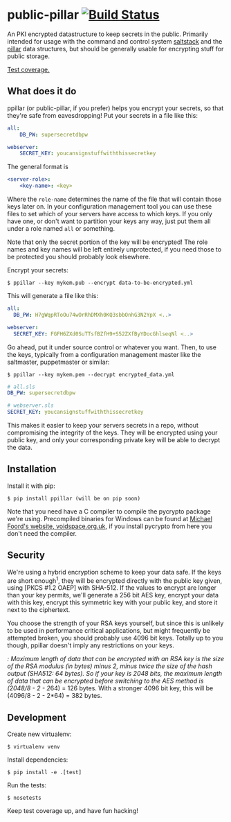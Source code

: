public-pillar [![Build Status](https://travis-ci.org/thusoy/public-pillar.svg)](https://travis-ci.org/thusoy/public-pillar)
=============

An PKI encrypted datastructure to keep secrets in the public. Primarily intended for usage with the command and control system [saltstack] and the [pillar] data structures, but should be generally usable for encrypting stuff for public storage.

[Test coverage.](http://thusoy.github.io/public-pillar/)


What does it do
---------------

ppillar (or public-pillar, if you prefer) helps you encrypt your secrets, so that they're safe from
eavesdropping! Put your secrets in a file like this:

```yaml
all:
    DB_PW: supersecretdbpw

webserver:
    SECRET_KEY: youcansignstuffwiththissecretkey
```

The general format is

```yaml
<server-role>:
    <key-name>: <key>
```

Where the `role-name` determines the name of the file that will contain those keys later on. In
your configuration management tool you can use these files to set which of your servers have access
to which keys. If you only have one, or don't want to partition your keys any way, just put them
all under a role named `all` or something.

Note that only the secret portion of the key will be encrypted! The role names and key names will
be left entirely unprotected, if you need those to be protected you should probably look elsewhere.

Encrypt your secrets:

    $ ppillar --key mykem.pub --encrypt data-to-be-encrypted.yml

This will generate a file like this:

```yaml
all:
  DB_PW: H7gWqpRToOu74wOrRhDMXh0KQ3sbbOnhG3N2YpX <..>

webserver:
  SECRET_KEY: FGFH6ZXd0SuTTsfBZfH9+S52ZXfByYDocGhlseqNl <..>
```

Go ahead, put it under source control or whatever you want. Then, to use the keys, typically from
a configuration management master like the saltmaster, puppetmaster or similar:

    $ ppillar --key mykem.pem --decrypt encrypted_data.yml

```yaml
# all.sls
DB_PW: supersecretdbpw
```

```yaml
# webserver.sls
SECRET_KEY: youcansignstuffwiththissecretkey
```

This makes it easier to keep your servers secrets in a repo, without compromising the integrity
of the keys. They will be encrypted using your public key, and only your corresponding private
key will be able to decrypt the data.


Installation
-----

Install it with pip:

    $ pip install ppillar (will be on pip soon)

Note that you need have a C compiler to compile the pycrypto package we're using. Precompiled
binaries for Windows can be found at [Michael Foord's website, voidspace.org.uk], if you install
pycrypto from here you don't need the compiler.


Security
--------

We're using a hybrid encryption scheme to keep your data safe. If the keys are short
enough<sup>1</sup>, they will be encrypted directly with the public key given, using
[PKCS #1.2 OAEP] with SHA-512. If the values to encrypt are longer than your key permits, we'll
generate a 256 bit AES key, encrypt your data with this key, encrypt this symmetric key with your
public key, and store it next to the ciphertext.

You choose the strength of your RSA keys yourself, but since this is unlikely to be used in
performance critical applications, but might frequently be attempted broken, you should probably
use 4096 bit keys. Totally up to you though, ppillar doesn't imply any restrictions on your keys.

<sup>*</sup>: Maximum length of data that can be encrypted with an RSA key is the size of the RSA modulus
(in bytes) minus 2, minus twice the size of the hash output (SHA512: 64 bytes). So if your key is
2048 bits, the maximum length of data that can be encrypted before switching to the AES method
is (2048/8 - 2 - 2*64) = 126 bytes. With a stronger 4096 bit key, this will be (4096/8 - 2 - 2*64)
= 382 bytes.


Development
-----------

Create new virtualenv:

    $ virtualenv venv

Install dependencies:

    $ pip install -e .[test]

Run the tests:

    $ nosetests

Keep test coverage up, and have fun hacking!


[saltstack]: http://docs.saltstack.com/en/latest/
[pillar]: http://docs.saltstack.com/topics/tutorials/pillar.html
[Michael Foord's website, voidspace.org.uk]: http://www.voidspace.org.uk/python/modules.shtml#pycrypto

